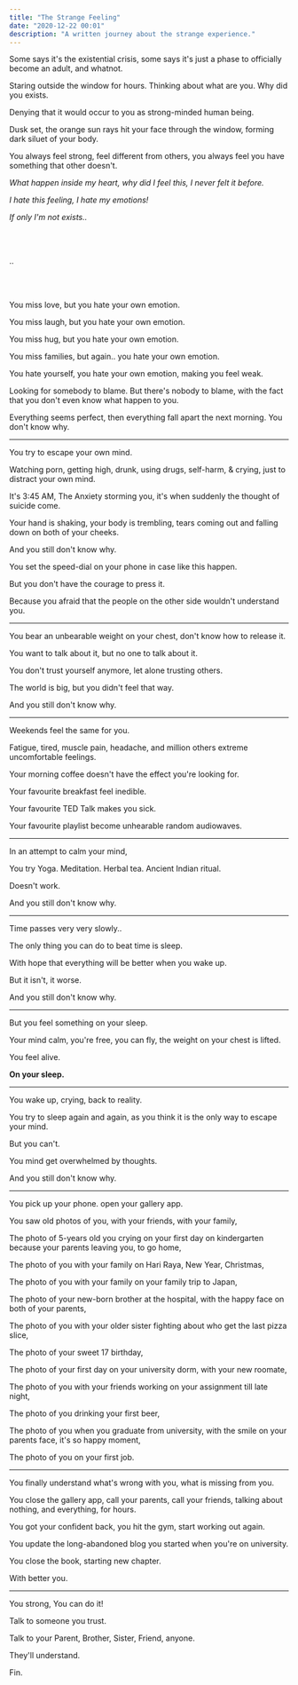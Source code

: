 ```yaml
---
title: "The Strange Feeling"
date: "2020-12-22 00:01"
description: "A written journey about the strange experience."
---
```


Some says it's the existential crisis, some says it's just a phase to officially become an adult, and whatnot.

Staring outside the window for hours. Thinking about what are you. Why did you exists.

Denying that it would occur to you as strong-minded human being.

Dusk set, the orange sun rays hit your face through the window, forming dark siluet of your body.

You always feel strong, feel different from others, you always feel you have something that other doesn't.

_What happen inside my heart, why did I feel this, I never felt it before._

_I hate this feeling, I hate my emotions!_

_If only I'm not exists.._

<br>
<br>

..


<br>
<br>


You miss love, but you hate your own emotion.

You miss laugh, but you hate your own emotion.

You miss hug, but you hate your own emotion.

You miss families, but again.. you hate your own emotion.

You hate yourself, you hate your own emotion, making you feel weak.

Looking for somebody to blame. But there's nobody to blame, with the fact that you don't even know what happen to you.

Everything seems perfect, then everything fall apart the next morning. You don't know why.

---

You try to escape your own mind.

Watching porn, getting high, drunk, using drugs, self-harm, & crying, just to distract your own mind.

It's 3:45 AM, The Anxiety storming you, it's when suddenly the thought of suicide come.

Your hand is shaking, your body is trembling, tears coming out and falling down on both of your cheeks.

And you still don't know why.

You set the speed-dial on your phone in case like this happen.

But you don't have the courage to press it.

Because you afraid that the people on the other side wouldn't understand you.

---

You bear an unbearable weight on your chest, don't know how to release it.

You want to talk about it, but no one to talk about it.

You don't trust yourself anymore, let alone trusting others.

The world is big, but you didn't feel that way.

And you still don't know why.

---

Weekends feel the same for you.

Fatigue, tired, muscle pain, headache, and million others extreme uncomfortable feelings.

Your morning coffee doesn't have the effect you're looking for.

Your favourite breakfast feel inedible.

Your favourite TED Talk makes you sick.

Your favourite playlist become unhearable random audiowaves.

---

In an attempt to calm your mind,

You try Yoga. Meditation. Herbal tea. Ancient Indian ritual.

Doesn't work.

And you still don't know why.

---

Time passes very very slowly..

The only thing you can do to beat time is sleep.

With hope that everything will be better when you wake up.

But it isn't, it worse.

And you still don't know why.

---

But you feel something on your sleep.

Your mind calm, you're free, you can fly, the weight on your chest is lifted.

You feel alive.

**On your sleep.**

---

You wake up, crying, back to reality.

You try to sleep again and again, as you think it is the only way to escape your mind.

But you can't.

You mind get overwhelmed by thoughts.

And you still don't know why.

---

You pick up your phone. open your gallery app.

You saw old photos of you, with your friends, with your family,

The photo of 5-years old you crying on your first day on kindergarten because your parents leaving you, to go home,

The photo of you with your family on Hari Raya, New Year, Christmas,

The photo of you with your family on your family trip to Japan,

The photo of your new-born brother at the hospital, with the happy face on both of your parents,

The photo of you with your older sister fighting about who get the last pizza slice,

The photo of your sweet 17 birthday,

The photo of your first day on your university dorm, with your new roomate,

The photo of you with your friends working on your assignment till late night,

The photo of you drinking your first beer,

The photo of you when you graduate from university, with the smile on your parents face, it's so happy moment,

The photo of you on your first job.

---

You finally understand what's wrong with you, what is missing from you.

You close the gallery app, call your parents, call your friends, talking about nothing, and everything, for hours.

You got your confident back, you hit the gym, start working out again.

You update the long-abandoned blog you started when you're on university.

You close the book, starting new chapter.

With better you.


---

You strong, You can do it!

Talk to someone you trust.

Talk to your Parent, Brother, Sister, Friend, anyone.

They'll understand.

Fin.
